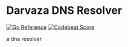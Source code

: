 # Darvaza DNS Resolver

[![Go Reference](https://pkg.go.dev/badge/darvaza.org/resolver.svg)](https://pkg.go.dev/darvaza.org/resolver)
[![Codebeat Score](https://codebeat.co/badges/20a9893f-b3df-4a45-a1a8-f54a656b0447)](https://codebeat.co/projects/github-com-darvaza-proxy-resolver-master)

a dns resolver
